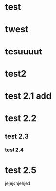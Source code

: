 # test
# twest
# tesuuuut
# test2
# test 2.1 add
# test 2.2
## test 2.3
### test 2.4
# test 2.5
jejejdnjehjed

